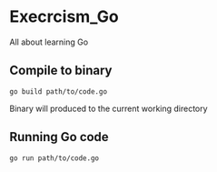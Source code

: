 # Execrcism_Go
All about learning Go 

## Compile to binary
```
go build path/to/code.go
```

Binary will produced to the current working directory

## Running Go code
```
go run path/to/code.go
```